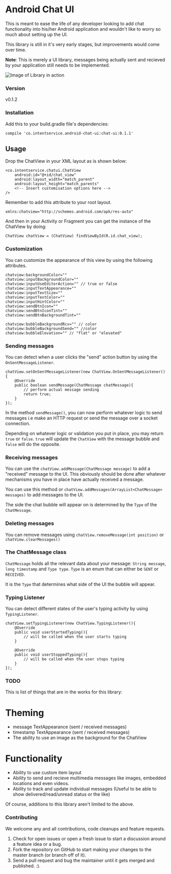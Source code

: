 # Android Chat UI

This is meant to ease the life of any developer looking to add chat functionality into his/her Android application and wouldn't like to worry so much about setting up the UI.

This library is still in it's very early stages, but improvements would come over time.

**Note**: This is merely a UI library, messages being actually sent and recieved by your application still needs to be implemented.

![Image of Library in action](http://res.cloudinary.com/duswj2lve/image/upload/v1479837904/chatui_k3diqq.png)

### Version
v0.1.2

### Installation

Add this to your build.gradle file's dependencies:

    compile 'co.intentservice.android-chat-ui:chat-ui:0.1.1'

## Usage
Drop the ChatView in your XML layout as is shown below:

```
<co.intentservice.chatui.ChatView
	android:id="@+id/chat_view"
	android:layout_width="match_parent"
	android:layout_height="match_parents"
	<!-- Insert customisation options here -->
/>
```

Remember to add this attribute to your root layout.

```
xmlns:chatview="http://schemes.android.com/apk/res-auto"
```

And then in your Activity or Fragment you can get the instance of the ChatView by doing:

```
ChatView chatView = (ChatView) findViewById(R.id.chat_view);
```

### Customization

You can customize the appearance of this view by using the following attributes.

```
chatview:backgroundColor=""
chatview:inputBackgroundColor=""
chatview:inputUseEditorAction="" // true or false
chatview:inputTextAppearance=""
chatview:inputTextSize=""
chatview:inputTextColor=""
chatview:inputHintColor=""
chatview:sendBtnIcon="" 
chatview:sendBtnIconTint=""
chatview:sendBtnBackgroundTint=""

chatview:bubbleBackgroundRcv="" // color
chatview:bubbleBackgroundSend="" //color
chatview:bubbleElevation="" // "flat" or "elevated"

```

### Sending messages

You can detect when a user clicks the "send" action button by using the `OnSentMessageListener`.

```
chatView.setOnSentMessageListener(new ChatView.OnSentMessageListener(){
	@Override
	public boolean sendMessage(ChatMessage chatMessage){
		// perform actual message sending 
		return true;
	}
});
```


In the method `sendMessage()`, you can now perform whatever logic  to send messages i.e make an HTTP request or send the message over a socket connection. 

Depending on whatever logic or validation you put in place, you may return `true` or `false`. `true` will update the `ChatView` with the message bubble and `false` will do the opposite.

### Receiving messages

You can use the `chatView.addMessage(ChatMessage message)` to add a "received" message to the UI. This obviously should be done after whatever mechanisms you have in place have actually received a message. 

You can use this method or `chatView.addMessages(ArrayList<ChatMessage> messages)` to add messages to the UI. 

The side the chat bubble will appear on is determined by the `Type` of the `ChatMessage`.

### Deleting messages

You can remove messages using `chatView.removeMessage(int position)` or `chatView.clearMessages()`

### The ChatMessage class

`ChatMessage` holds all the relevant data about your message: `String message`, `long timestamp` and `Type type`. `Type` is an enum that can either be `SENT` or `RECEIVED`.

It is the `Type` that determines what side of the UI the bubble will appear.

### Typing Listener

You can detect different states of the user's typing activity by using `TypingListener`.

```
chatView.setTypingListener(new ChatView.TypingListener(){
	@Override
	public void userStartedTyping(){
		// will be called when the user starts typing
	}
	
	@Override
	public void userStoppedTyping(){
		// will be called when the user stops typing
	}
});
```

### TODO
This is list of things that are in the works for this library:

# Theming
- message TextAppearance (sent / received messages)
- timestamp TextAppearance (sent / received messages)
- The ability to use an image as the background for the ChatView

# Functionality
- Ability to use custom item layout
- Ability to send and recieve multimedia messages like images, embedded locations and even videos.
- Ability to track and update individual messages (Useful to be able to show delivered/read/unread status or the like)

Of course, additions to this library aren't limited to the above.

### Contributing
We welcome any and all contributions, code cleanups and feature requests.

1. Check for open issues or open a fresh issue to start a discussion around a feature idea or a bug.
2. Fork the repository on GitHub to start making your changes to the master branch (or branch off of it).
3. Send a pull request and bug the maintainer until it gets merged and published. :).

